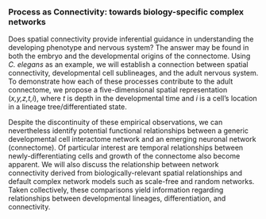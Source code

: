 ### Process as Connectivity: towards biology-specific complex networks

Does spatial connectivity provide inferential guidance in understanding the developing phenotype and nervous system? The answer may be found in both the embryo and the developmental origins of the connectome. Using _C. elegans_ as an example, we will establish a connection between spatial connectivity, developmental cell sublineages, and the adult nervous system. To demonstrate how each of these processes contribute to the adult connectome, we propose a five-dimensional spatial representation (_x,y,z,t,i_), where _t_ is depth in the developmental time and _i_ is a cell’s location in a lineage tree/differentiated state.

Despite the discontinuity of these empirical observations, we can nevertheless identify potential functional relationships between a generic developmental cell interactome network and an emerging neuronal network (connectome). Of particular interest are temporal relationships between newly-differentiating cells and growth of the connectome also become apparent. We will also discuss the relationship between network connectivity derived from biologically-relevant spatial relationships and default complex network models such as scale-free and random networks. Taken collectively, these comparisons yield information regarding relationships between developmental lineages, differentiation, and connectivity.
